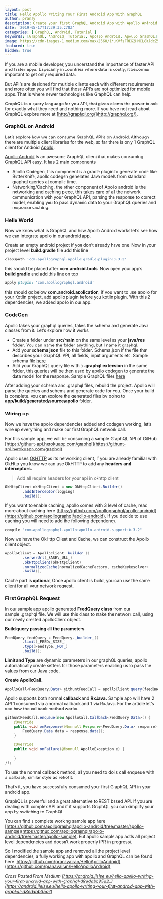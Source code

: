 ```yaml
---
layout: post
title: Hello Apollo Writing Your First Android App With GraphQL
author: pranay
description: Create your first GraphQL Android App with Apollo Android and explore how GrahQL can make your app fast.
date: '2019-05-17T17:39:35.278Z'
categories: [ GraphQL, Android, Tutorial ]
keywords: [GraphQL, Android, Tutorial, Apollo Android, Apollo GraphQL]
image: https://cdn-images-1.medium.com/max/2560/1*uKVfsFREG2HMCL8hJdcZ5Q.jpeg
featured: true
hidden: true
---
```


If you are a mobile developer, you understand the importance of faster API and faster apps. Especially in countries where data is costly, it becomes important to get only required data.

But API’s are designed for multiple clients each with different requirements and more often you will find that those API’s are not optimized for mobile apps. That is where newer technologies like GraphQL can help.

GraphQL is a query language for you API, that gives clients the power to ask for exactly what they need and nothing more. If you have not read about GraphQL explore more at [http://graphql.org/](http://graphql.org/).

### **GraphQL on Android**

Let’s explore how we can consume GraphQL API’s on Android. Although there are multiple client libraries for the web, so far there is only 1 GraphQL client for Android [Apollo](https://github.com/apollographql/apollo-android).

[Apollo Android](https://github.com/apollographql/apollo-android) is an awesome GraphQL client that makes consuming GraphQL API easy. It has 2 main components

*   Apollo Codegen, this component is a gradle plugin to generate code like ButterKnife, apollo codegen generates Java models from standard graphql queries at compile time.
*   Networking/Caching, the other component of Apollo android is the networking and caching piece, this takes care of all the network communication with your GraphQL API, parsing the response to correct model, enabling you to pass dynamic data to your GraphQL queries and response caching.

### Hello World

Now we know what is GraphQL and how Apollo Android works let’s see how we can integrate apollo in our android app.

Create an empty android project if you don’t already have one. Now in your project level **build.gradle** file add this line

```ruby
classpath 'com.apollographql.apollo:gradle-plugin:0.3.2'
```

this should be placed after **com.android.tools.** Now open your app’s **build.gradle** and add this line on top

```ruby
apply plugin: 'com.apollographql.android'
```

this should go below **com.android.application,** if you want to use apollo for your Kotlin project, add apollo plugin before you kotlin plugin. With this 2 dependencies, we added apollo in our app.

### **CodeGen**

Apollo takes your graphql queries, takes the schema and generate Java classes from it. Let’s explore how it works

*   Create a folder under **src/main** on the same level as your **java/res** folder. You can name the folder anything, but I name it graphql.
*   Add your **schema.json** file to this folder. Schema.json if the file that describes your GraphQL API, all fields, input arguments etc. Sample schema file [here](https://github.com/apollographql/apollo-android/blob/master/apollo-sample/src/main/graphql/com/apollographql/apollo/sample/schema.json)
*   Add your GraphQL query file with a **.graphql extension** in the same folder, this queries will be then used by apollo codegen to generate the data model for the response. Sample GraphQL files [here](https://github.com/apollographql/apollo-android/blob/master/apollo-sample/src/main/graphql/com/apollographql/apollo/sample/GithuntFeedQuery.graphql)

After adding your schema and .graphql files, rebuild the project. Apollo will parse the queries and schema and generate code for you. Once your build is complete, you can explore the generated files by going to **app/build/generated/source/apollo** folder.

### Wiring up

Now we have the apollo dependencies added and codegen working, let’s wire up everything and make our first GraphQL network call.

For this sample app, we will be consuming a sample GraphQL API of GitHub [https://githunt-api.herokuapp.com/graphql](https://githunt-api.herokuapp.com/graphql)

Apollo uses [OkHTTP](http://square.github.io/okhttp/) as its networking client, if you are already familiar with OkHttp you know we can use OkHTTP to add any **headers and interceptors.**

> Add all require headers for your api in okhttp client

```java
OkHttpClient okHttpClient = new OkHttpClient.Builder()  
        .addInterceptor(logging)  
        .build();
```

If you want to enable caching, apollo comes with 3 level of cache, read more about caching here [https://github.com/apollographql/apollo-android](https://github.com/apollographql/apollo-android). If you decide to use caching you will need to add the following dependency.

```ruby
compile "com.apollographql.apollo:apollo-android-support:0.3.2"
```

Now we have the OkHttp Client and Cache, we can construct the Apollo client object.

```java
apolloClient = ApolloClient._builder_()  
        .serverUrl(_BASE\_URL_)  
        .okHttpClient(okHttpClient)  
        .normalizedCache(normalizedCacheFactory, cacheKeyResolver)  
        .build();
```
Cache part is **optional**, Once apollo client is build, you can use the same client for all your network request.

### First GraphQL Request

In our sample app apollo generated **FeedQuery class** from our sample .graphql file. We will use this class to make the network call, using our newly created apolloClient object.

**Build query passing all the parameters**

```java
FeedQuery feedQuery = FeedQuery._builder_()  
        .limit(_FEED\_SIZE_)  
        .type(FeedType._HOT_)  
        .build();
```

**Limit and Type** are dynamic parameters in our graphQL queries, apollo automatically create setters for those parameters enabling us to pass the values from our Java code.

**Create ApolloCall.**

```java
ApolloCall<FeedQuery.Data> githuntFeedCall = apolloClient.query(feedQuery);
```
Apollo supports both normal **callback** and **RxJava.** Sample app will have 2 API 1 consumed via a normal callback and 1 via RxJava. For the article let’s see how the callback method works.

```java
githuntFeedCall.enqueue(new ApolloCall.Callback<FeedQuery.Data>() {  
    @Override  
    public void onResponse(@Nonnull Response<FeedQuery.Data> response) {  
        FeedQuery.Data data = response.data();  
    }  
  
    @Override  
    public void onFailure(@Nonnull ApolloException e) {  
  
    }  
});
```

To use the normal callback method, all you need to do is call enqueue with a callback, similar style as retrofit.

That’s it, you have successfully consumed your first GraphQL API in your android app.

GraphQL is powerful and a great alternative to REST based API. If you are dealing with complex API and if it supports GraphQL you can simplify your app by switching to GraphQL.

You can find a complete working sample app here [https://github.com/apollographql/apollo-android/tree/master/apollo-sample](https://github.com/apollographql/apollo-android/tree/master/apollo-sample). But apollo sample app adds all project level dependencies and doesn’t work properly (PR in progress).

So I modified the sample app and removed all the project level dependencies, a fully working app with apollo and GraphQL can be found here [https://github.com/pranayairan/HelloApolloAndroid](https://github.com/pranayairan/HelloApolloAndroid)

_Cross Posted From Medium [https://android.jlelse.eu/hello-apollo-writing-your-first-android-app-with-graphql-d8edabb35a2_](https://android.jlelse.eu/hello-apollo-writing-your-first-android-app-with-graphql-d8edabb35a2_)